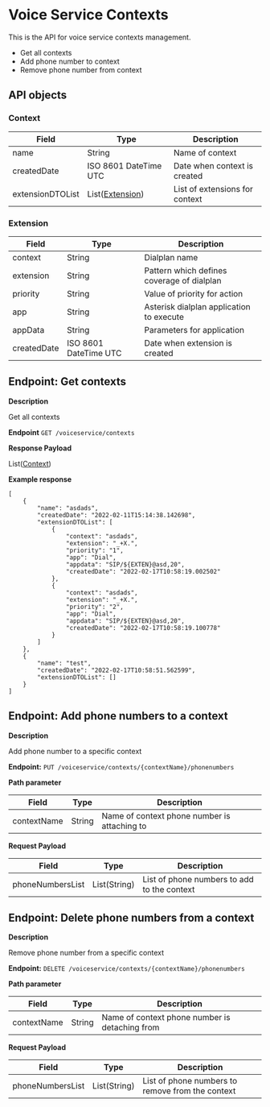 # Voice Service Contexts
This is the API for voice service contexts management.

* Get all contexts
* Add phone number to context
* Remove phone number from context

## API objects

### Context

| Field            | Type                                                  | Description                    |
|------------------|-------------------------------------------------------|--------------------------------|
| name             | String                                                | Name of context                |
| createdDate      | ISO 8601 DateTime UTC                                 | Date when context is created   |
| extensionDTOList | List([Extension](../voiceservice-context/#extension)) | List of extensions for context |

### Extension

| Field       | Type                  | Description                                |
|-------------|-----------------------|--------------------------------------------|
| context     | String                | Dialplan name                              |
| extension   | String                | Pattern which defines coverage of dialplan |
| priority    | String                | Value of priority for action               |
| app         | String                | Asterisk dialplan application to execute   |
| appData     | String                | Parameters for application                 |
| createdDate | ISO 8601 DateTime UTC | Date when extension is created             |

## Endpoint: Get contexts

**Description**

Get all contexts

**Endpoint** `GET /voiceservice/contexts`

**Response Payload**

List([Context](../voiceservice-context/#context))

**Example response**

```
[
    {
        "name": "asdads",
        "createdDate": "2022-02-11T15:14:38.142698",
        "extensionDTOList": [
            {
                "context": "asdads",
                "extension": "_+X.",
                "priority": "1",
                "app": "Dial",
                "appdata": "SIP/${EXTEN}@asd,20",
                "createdDate": "2022-02-17T10:58:19.002502"
            },
            {
                "context": "asdads",
                "extension": "_+X.",
                "priority": "2",
                "app": "Dial",
                "appdata": "SIP/${EXTEN}@asd,20",
                "createdDate": "2022-02-17T10:58:19.100778"
            }
        ]
    },
    {
        "name": "test",
        "createdDate": "2022-02-17T10:58:51.562599",
        "extensionDTOList": []
    }
]
```

## Endpoint: Add phone numbers to a context

**Description**

Add phone number to a specific context

**Endpoint:** `PUT /voiceservice/contexts/{contextName}/phonenumbers`

**Path parameter**

| Field       | Type   | Description                                  |
|-------------|--------|----------------------------------------------|
| contextName | String | Name of context phone number is attaching to |

**Request Payload**

| Field            | Type         | Description                                 |
|------------------|--------------|---------------------------------------------|
| phoneNumbersList | List(String) | List of phone numbers to add to the context |

## Endpoint: Delete phone numbers from a context

**Description**

Remove phone number from a specific context

**Endpoint:** `DELETE /voiceservice/contexts/{contextName}/phonenumbers`

**Path parameter**

| Field       | Type   | Description                                    |
|-------------|--------|------------------------------------------------|
| contextName | String | Name of context phone number is detaching from |

**Request Payload**

| Field            | Type         | Description                                      |
|------------------|--------------|--------------------------------------------------|
| phoneNumbersList | List(String) | List of phone numbers to remove from the context |
